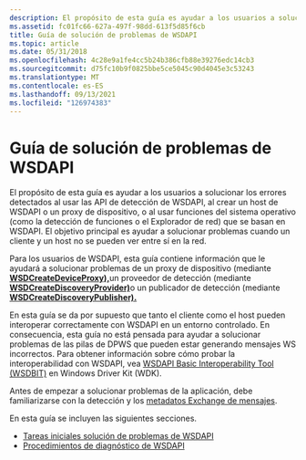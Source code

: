 ```yaml
---
description: El propósito de esta guía es ayudar a los usuarios a solucionar los errores detectados al usar las API de detección de WSDAPI, al crear un host de WSDAPI o un proxy de dispositivo, o al usar funciones del sistema operativo (como la detección de funciones o Explorador de red) que se basan en WSDAPI.
ms.assetid: fc01fc66-627a-497f-98dd-613f5d85f6cb
title: Guía de solución de problemas de WSDAPI
ms.topic: article
ms.date: 05/31/2018
ms.openlocfilehash: 4c28e9a1fe4cc5b24b386cfb88e39276edc14cb3
ms.sourcegitcommit: d75fc10b9f0825bbe5ce5045c90d4045e3c53243
ms.translationtype: MT
ms.contentlocale: es-ES
ms.lasthandoff: 09/13/2021
ms.locfileid: "126974383"
---
```

# <a name="wsdapi-troubleshooting-guide"></a>Guía de solución de problemas de WSDAPI

El propósito de esta guía es ayudar a los usuarios a solucionar los errores detectados al usar las API de detección de [](/previous-versions/windows/desktop/fundisc/fd-portal) WSDAPI, al crear un host de WSDAPI o un proxy de dispositivo, o al usar funciones del sistema operativo (como la detección de funciones o el Explorador de red) que se basan en WSDAPI. El objetivo principal es ayudar a solucionar problemas cuando un cliente y un host no se pueden ver entre sí en la red.

Para los usuarios de WSDAPI, esta guía contiene información que le ayudará a solucionar problemas de un proxy de dispositivo (mediante [**WSDCreateDeviceProxy),**](/windows/desktop/api/WsdClient/nf-wsdclient-wsdcreatedeviceproxy)un proveedor de detección (mediante [**WSDCreateDiscoveryProvider)**](/windows/desktop/api/WsdDisco/nf-wsddisco-wsdcreatediscoveryprovider)o un publicador de detección (mediante [**WSDCreateDiscoveryPublisher).**](/windows/desktop/api/WsdDisco/nf-wsddisco-wsdcreatediscoverypublisher)

En esta guía se da por supuesto que tanto el cliente como el host pueden interoperar correctamente con WSDAPI en un entorno controlado. En consecuencia, esta guía no está pensada para ayudar a solucionar problemas de las pilas de DPWS que pueden estar generando mensajes WS incorrectos. Para obtener información sobre cómo probar la interoperabilidad con WSDAPI, vea [WSDAPI Basic Interoperability Tool (WSDBIT)](https://msdn.microsoft.com/library/cc264250.aspx) en Windows Driver Kit (WDK).

Antes de empezar a solucionar problemas de la aplicación, debe familiarizarse con la detección y los [metadatos Exchange de mensajes](discovery-and-metadata-exchange-message-patterns.md).

En esta guía se incluyen las siguientes secciones.

-   [Tareas iniciales solución de problemas de WSDAPI](getting-started-with-wsdapi-troubleshooting.md)
-   [Procedimientos de diagnóstico de WSDAPI](wsdapi-diagnostic-procedures.md)
